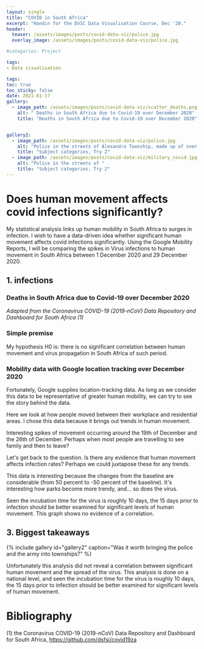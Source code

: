 ```yaml
---
layout: single
title: "COVID in South Africa"
excerpt: "Handin for the DVIC Data Visualisation Course, Dec '20."
header:
  teaser: /assets/images/posts/covid-data-viz/police.jpg
  overlay_image: /assets/images/posts/covid-data-viz/police.jpg

#categories: Project

tags:
- Data visualisation

tags:
toc: true
toc_sticky: false
date: 2021-01-17
gallery:
  - image_path: /assets/images/posts/covid-data-viz/scatter_deaths.png
    alt: " Deaths in South Africa due to Covid-19 over December 2020"
    title: "Deaths in South Africa due to Covid-19 over December 2020"


gallery2:
  - image_path: /assets/images/posts/covid-data-viz/police.jpg
    alt: "Police in the streets of Alexandra Township, made up of over 20000 informal dwellings."
    title: "Subject categories, Try 2"
  - image_path: /assets/images/posts/covid-data-viz/military_covid.jpg
    alt: "Police in the streets of "
    title: "Subject categories, Try 2"
---
```

# Does human movement affects covid infections significantly?

My statistical analysis links up human mobility in South Africa to surges in infection.  I wish to have a data-driven idea whether significant human movement affects covid infections significantly. Using the Google Mobility Reports, I will be comparing the spikes in Virus infections to human movement in South Africa between 1 December 2020 and 29 December 2020.

## 1. infections

### Deaths in South Africa due to Covid-19 over December 2020

<div class="flourish-embed flourish-scatter" data-src="visualisation/4990187"><script src="https://public.flourish.studio/resources/embed.js"></script></div>

<em> Adapted from the Coronavirus COVID-19 (2019-nCoV) Data Repository and Dashboard for South Africa (1) </em>

### Simple premise
My hypothesis H0 is: there is no significant correlation between human movement and virus propagation in South Africa of such period.

### Mobility data with Google location tracking over December 2020
Fortunately, Google supplies location-tracking data. As long as we consider this data to be representative of greater human mobility, we can try to see the story behind the data.

Here we look at how people moved between their workplace and residential areas. I chose this data because it brings out trends in human movement.

<div class="flourish-embed flourish-chart" data-src="visualisation/5007715"><script src="https://public.flourish.studio/resources/embed.js"></script></div>

Interesting spikes of movement occurring around the 19th of December and the 26th of December. Perhaps when most people are travelling to see family and then to leave?

Let's get back to the question. Is there any evidence that human movement affects infection rates? Perhaps we could juxtapose these for any trends.

<div class="flourish-embed flourish-chart" data-src="visualisation/5007788"><script src="https://public.flourish.studio/resources/embed.js"></script></div>

This data is interesting because the changes from the baseline are considerable (from 50 percent to -50 percent of the baseline). It's interesting how parks become more trendy, and... so does the virus.

Seen the incubation time for the virus is roughly 10 days, the 15 days prior to infection should be better examined for significant levels of human movement. This graph shows no evidence of a correlation.

## 3. Biggest takeaways

{% include gallery id="gallery2" caption="Was it worth bringing the police and the army into townships?" %}

Unfortunately this analysis did not reveal a correlation between significant human movement and the spread of the virus. This analysis is done on a national level, and seen the incubation time for the virus is roughly 10 days, the 15 days prior to infection should be better examined for significant levels of human movement.

# Bibliography

(1) the Coronavirus COVID-19 (2019-nCoV) Data Repository and Dashboard for South Africa, https://github.com/dsfsi/covid19za

